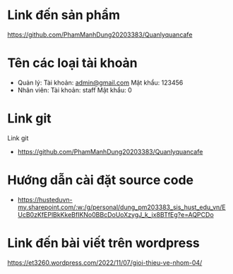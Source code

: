 # Link đến sản phẩm
https://github.com/PhamManhDung20203383/Quanlyquancafe

# Tên các loại tài khoản
- Quản lý: Tài khoản: admin@gmail.com Mật khẩu: 123456
- Nhân viên: Tài khoản: staff Mật khẩu: 0

# Link git
Link git
- https://github.com/PhamManhDung20203383/Quanlyquancafe

# Hướng dẫn cài đặt source code
- https://husteduvn-my.sharepoint.com/:w:/g/personal/dung_pm203383_sis_hust_edu_vn/EUcB0zKfEPlBkKkeBfIKNo0BBcDoUoXzygJ_k_jx8BTfEg?e=AQPCDo

# Link đến bài viết trên wordpress
https://et3260.wordpress.com/2022/11/07/gioi-thieu-ve-nhom-04/
